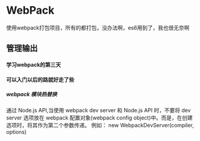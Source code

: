 # WebPack
使用webpack打包项目，所有的都打包，没办法啊，es6用到了，我也很无奈啊

## 管理输出

#### 学习webpack的第三天

#### 可以入门以后的路就好走了些

##### webpack 模块热替换

通过 Node.js API,当使用 webpack dev server 和 Node.js API 时，不要将 dev server 选项放在 webpack 配置对象(webpack config object)中。而是，在创建选项时，将其作为第二个参数传递。
例如：
new WebpackDevServer(compiler, options)

